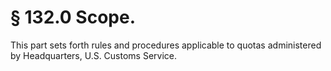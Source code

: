 # § 132.0   Scope.

This part sets forth rules and procedures applicable to quotas administered by Headquarters, U.S. Customs Service.




